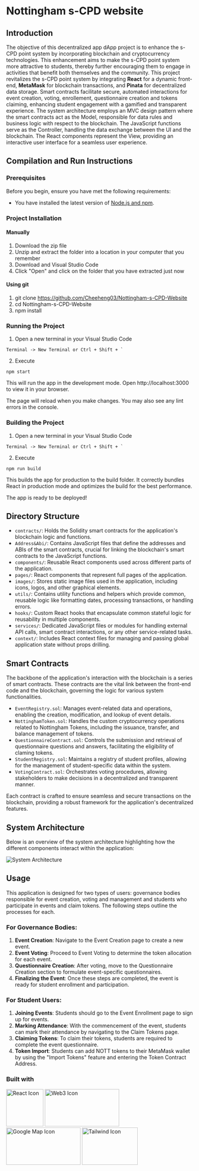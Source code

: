 # Nottingham s-CPD website

## Introduction
The objective of this decentralized app dApp project is to enhance the s-CPD point system by incorporating blockchain and cryptocurrency technologies. This enhancement aims to make the s-CPD point system more attractive to students, thereby further encouraging them to engage in activities that benefit both themselves and the community. 
This project revitalizes the s-CPD point system by integrating <b>React</b> for a dynamic front-end, <b>MetaMask</b> for blockchain transactions, and <b>Pinata</b> for decentralized data storage. Smart contracts facilitate secure, automated interactions for event creation, voting, enrollement, questionnaire creation and tokens claiming, enhancing student engagement with a gamified and transparent experience. 
The system architecture employs an MVC design pattern where the smart contracts act as the Model, responsible for data rules and business logic with respect to the blockchain. The JavaScript functions serve as the Controller, handling the data exchange between the UI and the blockchain. The React components represent the View, providing an interactive user interface for a seamless user experience.

## Compilation and Run Instructions 
### Prerequisites
Before you begin, ensure you have met the following requirements:
* You have installed the latest version of [Node.js and npm](https://nodejs.org/).

### Project Installation
#### Manually
1) Download the zip file
2) Unzip and extract the folder into a location in your computer that you remember
3) Download and Visual Studio Code
4) Click "Open" and click on the folder that you have extracted just now

#### Using git 
1) git clone https://github.com/Cheeheng03/Nottingham-s-CPD-Website
2) cd Nottingham-s-CPD-Website
3) npm install

### Running the Project
1) Open a new terminal in your Visual Studio Code
```
Terminal -> New Terminal or Ctrl + Shift + `
``` 
2) Execute
```
npm start
```
This will run the app in the development mode.
Open http://localhost:3000 to view it in your browser.

The page will reload when you make changes.
You may also see any lint errors in the console.

### Building the Project
1) Open a new terminal in your Visual Studio Code
```
Terminal -> New Terminal or Ctrl + Shift + `
``` 
2) Execute
```
npm run build
```
This builds the app for production to the build folder.
It correctly bundles React in production mode and optimizes the build for the best performance.

The app is ready to be deployed!

## Directory Structure
- `contracts/`: Holds the Solidity smart contracts for the application's blockchain logic and functions.
- `Address&Abi/`: Contains JavaScript files that define the addresses and ABIs of the smart contracts, crucial for linking the blockchain's smart contracts to the JavaScript functions.
- `components/`: Reusable React components used across different parts of the application.
- `pages/`: React components that represent full pages of the application.
- `images/`: Stores static image files used in the application, including icons, logos, and other graphical elements.
- `utils/`: Contains utility functions and helpers which provide common, reusable logic like formatting dates, processing transactions, or handling errors.
- `hooks/`: Custom React hooks that encapsulate common stateful logic for reusability in multiple components.
- `services/`: Dedicated JavaScript files or modules for handling external API calls, smart contract interactions, or any other service-related tasks.
- `context/`: Includes React context files for managing and passing global application state without props drilling.

## Smart Contracts

The backbone of the application's interaction with the blockchain is a series of smart contracts. These contracts are the vital link between the front-end code and the blockchain, governing the logic for various system functionalities.

- `EventRegistry.sol`: Manages event-related data and operations, enabling the creation, modification, and lookup of event details.
- `NottinghamToken.sol`: Handles the custom cryptocurrency operations related to Nottingham Tokens, including the issuance, transfer, and balance management of tokens.
- `QuestionnaireContract.sol`: Controls the submission and retrieval of questionnaire questions and answers, facilitating the eligibility of claming tokens.
- `StudentRegistry.sol`: Maintains a registry of student profiles, allowing for the management of student-specific data within the system.
- `VotingContract.sol`: Orchestrates voting procedures, allowing stakeholders to make decisions in a decentralized and transparent manner.

Each contract is crafted to ensure seamless and secure transactions on the blockchain, providing a robust framework for the application's decentralized features.

## System Architecture
Below is an overview of the system architecture highlighting how the different components interact within the application:

![System Architecture](https://cdn.discordapp.com/attachments/1045654522711769121/1232398806931210290/architecture.jpg?ex=66295054&is=6627fed4&hm=3285a9e4ee79606c07814818851c43a6356e18f5391cc667662f636a4dfa854d&)

## Usage

This application is designed for two types of users: governance bodies responsible for event creation, voting and management and students who participate in events and claim tokens. The following steps outline the processes for each.

### For Governance Bodies:

1. **Event Creation**: Navigate to the Event Creation page to create a new event.
2. **Event Voting**: Proceed to Event Voting to determine the token allocation for each event.
3. **Questionnaire Creation**: After voting, move to the Questionnaire Creation section to formulate event-specific questionnaires.
4. **Finalizing the Event**: Once these steps are completed, the event is ready for student enrollment and participation.


### For Student Users:

1. **Joining Events**: Students should go to the Event Enrollment page to sign up for events.
2. **Marking Attendance**: With the commencement of the event, students can mark their attendance by navigating to the Claim Tokens page.
3. **Claiming Tokens**: To claim their tokens, students are required to complete the event questionnaire.
4. **Token Import**: Students can add NOTT tokens to their MetaMask wallet by using the "Import Tokens" feature and entering the Token Contract Address.

### Built with 
  <img src="https://cdn.discordapp.com/attachments/1045654522711769121/1232404963087614112/react.png?ex=66295610&is=66280490&hm=34bdf45c2bfbe28d0d106e7e25be754edc9e09a48d8e0c4d0016b25c4cc23655&" width="100" height="100" alt="React Icon" />
  <img src="https://cdn.discordapp.com/attachments/1045654522711769121/1232404962877640837/sol.png?ex=66295610&is=66280490&hm=275b9558af3c76a5d92e28c387670a8913568096f763e90b5455b551b0dd503f&" width="200" height="100" alt="Web3 Icon" />
  <img src="https://cdn.discordapp.com/attachments/1045654522711769121/1232405215332925522/fpB8TP6uiqSf8cPk8vLyDx8qSTbjo6Ojo6Ojo6Ojo6Ojo6Ojo6Ojo6Ojo6Ojo6Ojo6OztXkN2PcC7YOiSgGAAAAAElFTkSuQmCC.png?ex=6629564c&is=662804cc&hm=b3d12de1ccff8dc2b2751d69105680e2869e293e5cbfe5a735beb7314f5e8acb&" width="200" height="100" alt="Google Map Icon" />
  <img src="https://cdn.discordapp.com/attachments/1045654522711769121/1232404962617725070/tailwind.png?ex=66295610&is=66280490&hm=124e00bf59c428fca3692d2cb1166b927f3628d6c6b8c4c71c1ce95004f9e727&" width="150" height="100" alt="Tailwind Icon" />


